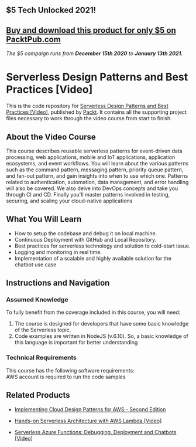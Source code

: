 ## $5 Tech Unlocked 2021!
[Buy and download this product for only $5 on PacktPub.com](https://www.packtpub.com/)
-----
*The $5 campaign         runs from __December 15th 2020__ to __January 13th 2021.__*

# Serverless Design Patterns and Best Practices [Video]
This is the code repository for [Serverless Design Patterns and Best Practices [Video]](https://www.packtpub.com/application-development/serverless-design-patterns-and-best-practices-video?utm_source=github&utm_medium=repository&utm_campaign=9781788623582), published by [Packt](https://www.packtpub.com/?utm_source=github). It contains all the supporting project files necessary to work through the video course from start to finish.
## About the Video Course
This course describes reusable serverless patterns for event-driven data processing, web applications, mobile and IoT applications, application ecosystems, and event workflows. You will learn about the various patterns such as the command pattern, messaging pattern, priority queue pattern, and fan-out pattern, and gain insights into when to use which one. Patterns related to authentication, automation, data management, and error handling will also be covered. We also delve into DevOps concepts and take you through CI and CD. Finally you'll master patterns involved in testing, securing, and scaling your cloud-native applications

<H2>What You Will Learn</H2>
<DIV class=book-info-will-learn-text>
<UL>
<LI>How to setup the codebase and debug it on local machine. 
<LI>Continuous Deployment with GitHub and Local Repository. 
<LI>Best practices for serverless technology and solution to cold-start issue. 
<LI>Logging and monitoring in real time. 
<LI>Implementation of a scalable and highly available solution for the chatbot use case </LI></UL></DIV>

## Instructions and Navigation
### Assumed Knowledge
To fully benefit from the coverage included in this course, you will need:<br/>
1. The course is designed for developers that have some basic knowledge of the Serverless topic.
2. Code examples are written in NodeJS (v.6.10). So, a basic knowledge of this language is important for better understanding 
### Technical Requirements
This course has the following software requirements:<br/>
AWS account is required to run the code samples

## Related Products
* [Implementing Cloud Design Patterns for AWS - Second Edition](https://www.packtpub.com/web-development/react-design-patterns-and-best-practices-second-edition?utm_source=github&utm_medium=repository&utm_campaign=9781789530179)

* [Hands-on Serverless Architecture with AWS Lambda [Video]](https://www.packtpub.com/virtualization-and-cloud/hands-serverless-architecture-aws-lambda-video?utm_source=github&utm_medium=repository&utm_campaign=9781788833233)

* [Serverless Azure Functions: Debugging, Deployment and Chatbots [Video]](https://www.packtpub.com/virtualization-and-cloud/serverless-azure-functions-debugging-deployment-and-chatbots-video?utm_source=github&utm_medium=repository&utm_campaign=9781788474184)


